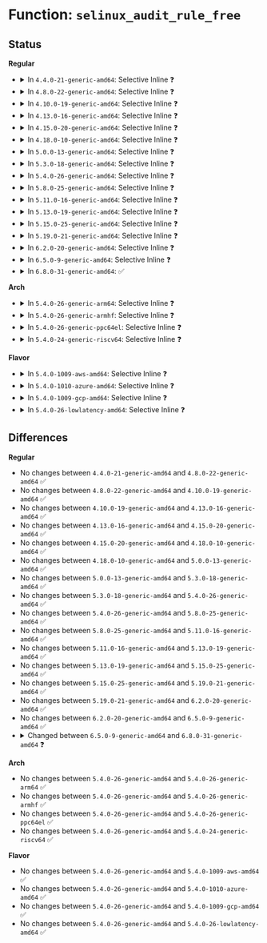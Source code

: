 # Function: <code>selinux_audit_rule_free</code>

## Status
<b>Regular</b>
<ul>
<li>
<details>
<summary>In <code>4.4.0-21-generic-amd64</code>: Selective Inline ❓</summary>

```c
void selinux_audit_rule_free(void * vrule)
```

```json
{
  "name": "selinux_audit_rule_free",
  "collision_type": "Unique Global",
  "inline_type": "Selective",
  "funcs": [
    {
      "addr": 18446744071582359744,
      "name": "selinux_audit_rule_free",
      "external": true,
      "loc": "security/selinux/ss/services.c:3012",
      "file": "security/selinux/ss/services.c",
      "inline": "not declared, inlined",
      "caller_inline": [
        "security/selinux/ss/services.c:selinux_audit_rule_init"
      ],
      "caller_func": []
    }
  ],
  "symbols": [
    {
      "addr": 18446744071582359744,
      "name": "selinux_audit_rule_free",
      "section": ".text",
      "bind": "STB_GLOBAL",
      "size": 138
    }
  ]
}
```
</details>
</li>
<li>
<details>
<summary>In <code>4.8.0-22-generic-amd64</code>: Selective Inline ❓</summary>

```c
void selinux_audit_rule_free(void * vrule)
```

```json
{
  "name": "selinux_audit_rule_free",
  "collision_type": "Unique Global",
  "inline_type": "Selective",
  "funcs": [
    {
      "addr": 18446744071582581407,
      "name": "selinux_audit_rule_free",
      "external": true,
      "loc": "security/selinux/ss/services.c:3006",
      "file": "security/selinux/ss/services.c",
      "inline": "not declared, inlined",
      "caller_inline": [
        "security/selinux/ss/services.c:selinux_audit_rule_init"
      ],
      "caller_func": []
    }
  ],
  "symbols": [
    {
      "addr": 18446744071582580864,
      "name": "selinux_audit_rule_free",
      "section": ".text",
      "bind": "STB_GLOBAL",
      "size": 138
    }
  ]
}
```
</details>
</li>
<li>
<details>
<summary>In <code>4.10.0-19-generic-amd64</code>: Selective Inline ❓</summary>

```c
void selinux_audit_rule_free(void * vrule)
```

```json
{
  "name": "selinux_audit_rule_free",
  "collision_type": "Unique Global",
  "inline_type": "Selective",
  "funcs": [
    {
      "addr": 18446744071582674623,
      "name": "selinux_audit_rule_free",
      "external": true,
      "loc": "security/selinux/ss/services.c:3006",
      "file": "security/selinux/ss/services.c",
      "inline": "not declared, inlined",
      "caller_inline": [
        "security/selinux/ss/services.c:selinux_audit_rule_init"
      ],
      "caller_func": []
    }
  ],
  "symbols": [
    {
      "addr": 18446744071582674080,
      "name": "selinux_audit_rule_free",
      "section": ".text",
      "bind": "STB_GLOBAL",
      "size": 138
    }
  ]
}
```
</details>
</li>
<li>
<details>
<summary>In <code>4.13.0-16-generic-amd64</code>: Selective Inline ❓</summary>

```c
void selinux_audit_rule_free(void * vrule)
```

```json
{
  "name": "selinux_audit_rule_free",
  "collision_type": "Unique Global",
  "inline_type": "Selective",
  "funcs": [
    {
      "addr": 18446744071582767323,
      "name": "selinux_audit_rule_free",
      "external": true,
      "loc": "security/selinux/ss/services.c:3122",
      "file": "security/selinux/ss/services.c",
      "inline": "not declared, inlined",
      "caller_inline": [
        "security/selinux/ss/services.c:selinux_audit_rule_init"
      ],
      "caller_func": []
    }
  ],
  "symbols": [
    {
      "addr": 18446744071582766784,
      "name": "selinux_audit_rule_free",
      "section": ".text",
      "bind": "STB_GLOBAL",
      "size": 133
    }
  ]
}
```
</details>
</li>
<li>
<details>
<summary>In <code>4.15.0-20-generic-amd64</code>: Selective Inline ❓</summary>

```c
void selinux_audit_rule_free(void * vrule)
```

```json
{
  "name": "selinux_audit_rule_free",
  "collision_type": "Unique Global",
  "inline_type": "Selective",
  "funcs": [
    {
      "addr": 18446744071582923345,
      "name": "selinux_audit_rule_free",
      "external": true,
      "loc": "security/selinux/ss/services.c:3132",
      "file": "security/selinux/ss/services.c",
      "inline": "not declared, inlined",
      "caller_inline": [
        "security/selinux/ss/services.c:selinux_audit_rule_init"
      ],
      "caller_func": []
    }
  ],
  "symbols": [
    {
      "addr": 18446744071582922800,
      "name": "selinux_audit_rule_free",
      "section": ".text",
      "bind": "STB_GLOBAL",
      "size": 133
    }
  ]
}
```
</details>
</li>
<li>
<details>
<summary>In <code>4.18.0-10-generic-amd64</code>: Selective Inline ❓</summary>

```c
void selinux_audit_rule_free(void * vrule)
```

```json
{
  "name": "selinux_audit_rule_free",
  "collision_type": "Unique Global",
  "inline_type": "Selective",
  "funcs": [
    {
      "addr": 18446744071583121951,
      "name": "selinux_audit_rule_free",
      "external": true,
      "loc": "security/selinux/ss/services.c:3278",
      "file": "security/selinux/ss/services.c",
      "inline": "not declared, inlined",
      "caller_inline": [
        "security/selinux/ss/services.c:selinux_audit_rule_init"
      ],
      "caller_func": []
    }
  ],
  "symbols": [
    {
      "addr": 18446744071583121376,
      "name": "selinux_audit_rule_free",
      "section": ".text",
      "bind": "STB_GLOBAL",
      "size": 132
    }
  ]
}
```
</details>
</li>
<li>
<details>
<summary>In <code>5.0.0-13-generic-amd64</code>: Selective Inline ❓</summary>

```c
void selinux_audit_rule_free(void * vrule)
```

```json
{
  "name": "selinux_audit_rule_free",
  "collision_type": "Unique Global",
  "inline_type": "Selective",
  "funcs": [
    {
      "addr": 18446744071583238035,
      "name": "selinux_audit_rule_free",
      "external": true,
      "loc": "security/selinux/ss/services.c:3244",
      "file": "security/selinux/ss/services.c",
      "inline": "not declared, inlined",
      "caller_inline": [
        "security/selinux/ss/services.c:selinux_audit_rule_init",
        "security/selinux/ss/services.c:selinux_audit_rule_init"
      ],
      "caller_func": []
    }
  ],
  "symbols": [
    {
      "addr": 18446744071583237424,
      "name": "selinux_audit_rule_free",
      "section": ".text",
      "bind": "STB_GLOBAL",
      "size": 132
    }
  ]
}
```
</details>
</li>
<li>
<details>
<summary>In <code>5.3.0-18-generic-amd64</code>: Selective Inline ❓</summary>

```c
void selinux_audit_rule_free(void * vrule)
```

```json
{
  "name": "selinux_audit_rule_free",
  "collision_type": "Unique Global",
  "inline_type": "Selective",
  "funcs": [
    {
      "addr": 18446744071583424813,
      "name": "selinux_audit_rule_free",
      "external": true,
      "loc": "security/selinux/ss/services.c:3263",
      "file": "security/selinux/ss/services.c",
      "inline": "not declared, inlined",
      "caller_inline": [
        "security/selinux/ss/services.c:selinux_audit_rule_init",
        "security/selinux/ss/services.c:selinux_audit_rule_init"
      ],
      "caller_func": []
    }
  ],
  "symbols": [
    {
      "addr": 18446744071583424208,
      "name": "selinux_audit_rule_free",
      "section": ".text",
      "bind": "STB_GLOBAL",
      "size": 144
    }
  ]
}
```
</details>
</li>
<li>
<details>
<summary>In <code>5.4.0-26-generic-amd64</code>: Selective Inline ❓</summary>

```c
void selinux_audit_rule_free(void * vrule)
```

```json
{
  "name": "selinux_audit_rule_free",
  "collision_type": "Unique Global",
  "inline_type": "Selective",
  "funcs": [
    {
      "addr": 18446744071583530717,
      "name": "selinux_audit_rule_free",
      "external": true,
      "loc": "security/selinux/ss/services.c:3270",
      "file": "security/selinux/ss/services.c",
      "inline": "not declared, inlined",
      "caller_inline": [
        "security/selinux/ss/services.c:selinux_audit_rule_init",
        "security/selinux/ss/services.c:selinux_audit_rule_init"
      ],
      "caller_func": []
    }
  ],
  "symbols": [
    {
      "addr": 18446744071583530112,
      "name": "selinux_audit_rule_free",
      "section": ".text",
      "bind": "STB_GLOBAL",
      "size": 144
    }
  ]
}
```
</details>
</li>
<li>
<details>
<summary>In <code>5.8.0-25-generic-amd64</code>: Selective Inline ❓</summary>

```c
void selinux_audit_rule_free(void * vrule)
```

```json
{
  "name": "selinux_audit_rule_free",
  "collision_type": "Unique Global",
  "inline_type": "Selective",
  "funcs": [
    {
      "addr": 18446744071583880031,
      "name": "selinux_audit_rule_free",
      "external": true,
      "loc": "security/selinux/ss/services.c:3308",
      "file": "security/selinux/ss/services.c",
      "inline": "not declared, inlined",
      "caller_inline": [
        "security/selinux/ss/services.c:selinux_audit_rule_init",
        "security/selinux/ss/services.c:selinux_audit_rule_init"
      ],
      "caller_func": []
    }
  ],
  "symbols": [
    {
      "addr": 18446744071583879424,
      "name": "selinux_audit_rule_free",
      "section": ".text",
      "bind": "STB_GLOBAL",
      "size": 144
    }
  ]
}
```
</details>
</li>
<li>
<details>
<summary>In <code>5.11.0-16-generic-amd64</code>: Selective Inline ❓</summary>

```c
void selinux_audit_rule_free(void * vrule)
```

```json
{
  "name": "selinux_audit_rule_free",
  "collision_type": "Unique Global",
  "inline_type": "Selective",
  "funcs": [
    {
      "addr": 18446744071584000687,
      "name": "selinux_audit_rule_free",
      "external": true,
      "loc": "security/selinux/ss/services.c:3460",
      "file": "security/selinux/ss/services.c",
      "inline": "not declared, inlined",
      "caller_inline": [
        "security/selinux/ss/services.c:selinux_audit_rule_init",
        "security/selinux/ss/services.c:selinux_audit_rule_init"
      ],
      "caller_func": []
    }
  ],
  "symbols": [
    {
      "addr": 18446744071584000064,
      "name": "selinux_audit_rule_free",
      "section": ".text",
      "bind": "STB_GLOBAL",
      "size": 144
    }
  ]
}
```
</details>
</li>
<li>
<details>
<summary>In <code>5.13.0-19-generic-amd64</code>: Selective Inline ❓</summary>

```c
void selinux_audit_rule_free(void * vrule)
```

```json
{
  "name": "selinux_audit_rule_free",
  "collision_type": "Unique Global",
  "inline_type": "Selective",
  "funcs": [
    {
      "addr": 18446744071584028431,
      "name": "selinux_audit_rule_free",
      "external": true,
      "loc": "security/selinux/ss/services.c:3543",
      "file": "security/selinux/ss/services.c",
      "inline": "not declared, inlined",
      "caller_inline": [
        "security/selinux/ss/services.c:selinux_audit_rule_init",
        "security/selinux/ss/services.c:selinux_audit_rule_init"
      ],
      "caller_func": []
    }
  ],
  "symbols": [
    {
      "addr": 18446744071584027808,
      "name": "selinux_audit_rule_free",
      "section": ".text",
      "bind": "STB_GLOBAL",
      "size": 144
    }
  ]
}
```
</details>
</li>
<li>
<details>
<summary>In <code>5.15.0-25-generic-amd64</code>: Selective Inline ❓</summary>

```c
void selinux_audit_rule_free(void * vrule)
```

```json
{
  "name": "selinux_audit_rule_free",
  "collision_type": "Unique Global",
  "inline_type": "Selective",
  "funcs": [
    {
      "addr": 18446744071584398752,
      "name": "selinux_audit_rule_free",
      "external": true,
      "loc": "security/selinux/ss/services.c:3552",
      "file": "security/selinux/ss/services.c",
      "inline": "not declared, inlined",
      "caller_inline": [
        "security/selinux/ss/services.c:selinux_audit_rule_init",
        "security/selinux/ss/services.c:selinux_audit_rule_init"
      ],
      "caller_func": []
    }
  ],
  "symbols": [
    {
      "addr": 18446744071584398112,
      "name": "selinux_audit_rule_free",
      "section": ".text",
      "bind": "STB_GLOBAL",
      "size": 144
    }
  ]
}
```
</details>
</li>
<li>
<details>
<summary>In <code>5.19.0-21-generic-amd64</code>: Selective Inline ❓</summary>

```c
void selinux_audit_rule_free(void * vrule)
```

```json
{
  "name": "selinux_audit_rule_free",
  "collision_type": "Unique Global",
  "inline_type": "Selective",
  "funcs": [
    {
      "addr": 18446744071585024992,
      "name": "selinux_audit_rule_free",
      "external": true,
      "loc": "security/selinux/ss/services.c:3555",
      "file": "security/selinux/ss/services.c",
      "inline": "not declared, inlined",
      "caller_inline": [
        "security/selinux/ss/services.c:selinux_audit_rule_init",
        "security/selinux/ss/services.c:selinux_audit_rule_init"
      ],
      "caller_func": []
    }
  ],
  "symbols": [
    {
      "addr": 18446744071585024384,
      "name": "selinux_audit_rule_free",
      "section": ".text",
      "bind": "STB_GLOBAL",
      "size": 156
    }
  ]
}
```
</details>
</li>
<li>
<details>
<summary>In <code>6.2.0-20-generic-amd64</code>: Selective Inline ❓</summary>

```c
void selinux_audit_rule_free(void * vrule)
```

```json
{
  "name": "selinux_audit_rule_free",
  "collision_type": "Unique Global",
  "inline_type": "Selective",
  "funcs": [
    {
      "addr": 18446744071585742848,
      "name": "selinux_audit_rule_free",
      "external": true,
      "loc": "security/selinux/ss/services.c:3548",
      "file": "security/selinux/ss/services.c",
      "inline": "not declared, inlined",
      "caller_inline": [
        "security/selinux/ss/services.c:selinux_audit_rule_init",
        "security/selinux/ss/services.c:selinux_audit_rule_init"
      ],
      "caller_func": []
    }
  ],
  "symbols": [
    {
      "addr": 18446744071585742224,
      "name": "selinux_audit_rule_free",
      "section": ".text",
      "bind": "STB_GLOBAL",
      "size": 156
    }
  ]
}
```
</details>
</li>
<li>
<details>
<summary>In <code>6.5.0-9-generic-amd64</code>: Selective Inline ❓</summary>

```c
void selinux_audit_rule_free(void * vrule)
```

```json
{
  "name": "selinux_audit_rule_free",
  "collision_type": "Unique Global",
  "inline_type": "Selective",
  "funcs": [
    {
      "addr": 18446744071585973578,
      "name": "selinux_audit_rule_free",
      "external": true,
      "loc": "security/selinux/ss/services.c:3490",
      "file": "security/selinux/ss/services.c",
      "inline": "not declared, inlined",
      "caller_inline": [
        "security/selinux/ss/services.c:selinux_audit_rule_init",
        "security/selinux/ss/services.c:selinux_audit_rule_init"
      ],
      "caller_func": []
    }
  ],
  "symbols": [
    {
      "addr": 18446744071585972864,
      "name": "selinux_audit_rule_free",
      "section": ".text",
      "bind": "STB_GLOBAL",
      "size": 156
    }
  ]
}
```
</details>
</li>
<li>
<details>
<summary>In <code>6.8.0-31-generic-amd64</code>: ✅</summary>

```c
void selinux_audit_rule_free(void * vrule, int lsmid)
```

```json
{
  "name": "selinux_audit_rule_free",
  "collision_type": "Unique Global",
  "inline_type": "No",
  "funcs": [
    {
      "addr": 18446744071586221824,
      "name": "selinux_audit_rule_free",
      "external": true,
      "loc": "security/selinux/ss/services.c:3501",
      "file": "security/selinux/ss/services.c",
      "inline": "seen, unknown",
      "caller_inline": [],
      "caller_func": []
    }
  ],
  "symbols": [
    {
      "addr": 18446744071586221824,
      "name": "selinux_audit_rule_free",
      "section": ".text",
      "bind": "STB_GLOBAL",
      "size": 15
    }
  ]
}
```
</details>
</li>
</ul>
<b>Arch</b>
<ul>
<li>
<details>
<summary>In <code>5.4.0-26-generic-arm64</code>: Selective Inline ❓</summary>

```c
void selinux_audit_rule_free(void * vrule)
```

```json
{
  "name": "selinux_audit_rule_free",
  "collision_type": "Unique Global",
  "inline_type": "Selective",
  "funcs": [
    {
      "addr": 18446603336495300276,
      "name": "selinux_audit_rule_free",
      "external": true,
      "loc": "security/selinux/ss/services.c:3270",
      "file": "security/selinux/ss/services.c",
      "inline": "not declared, inlined",
      "caller_inline": [
        "security/selinux/ss/services.c:selinux_audit_rule_init",
        "security/selinux/ss/services.c:selinux_audit_rule_init"
      ],
      "caller_func": []
    }
  ],
  "symbols": [
    {
      "addr": 18446603336495299656,
      "name": "selinux_audit_rule_free",
      "section": ".text",
      "bind": "STB_GLOBAL",
      "size": 104
    }
  ]
}
```
</details>
</li>
<li>
<details>
<summary>In <code>5.4.0-26-generic-armhf</code>: Selective Inline ❓</summary>

```c
void selinux_audit_rule_free(void * vrule)
```

```json
{
  "name": "selinux_audit_rule_free",
  "collision_type": "Unique Global",
  "inline_type": "Selective",
  "funcs": [
    {
      "addr": 3228680788,
      "name": "selinux_audit_rule_free",
      "external": true,
      "loc": "security/selinux/ss/services.c:3270",
      "file": "security/selinux/ss/services.c",
      "inline": "not declared, inlined",
      "caller_inline": [
        "security/selinux/ss/services.c:selinux_audit_rule_init",
        "security/selinux/ss/services.c:selinux_audit_rule_init"
      ],
      "caller_func": []
    }
  ],
  "symbols": [
    {
      "addr": 3228680168,
      "name": "selinux_audit_rule_free",
      "section": ".text",
      "bind": "STB_GLOBAL",
      "size": 112
    }
  ]
}
```
</details>
</li>
<li>
<details>
<summary>In <code>5.4.0-26-generic-ppc64el</code>: Selective Inline ❓</summary>

```c
void selinux_audit_rule_free(void * vrule)
```

```json
{
  "name": "selinux_audit_rule_free",
  "collision_type": "Unique Global",
  "inline_type": "Selective",
  "funcs": [
    {
      "addr": 13835058055289287632,
      "name": "selinux_audit_rule_free",
      "external": true,
      "loc": "security/selinux/ss/services.c:3270",
      "file": "security/selinux/ss/services.c",
      "inline": "not declared, inlined",
      "caller_inline": [
        "security/selinux/ss/services.c:selinux_audit_rule_init",
        "security/selinux/ss/services.c:selinux_audit_rule_init"
      ],
      "caller_func": []
    }
  ],
  "symbols": [
    {
      "addr": 13835058055289286864,
      "name": "selinux_audit_rule_free",
      "section": ".text",
      "bind": "STB_GLOBAL",
      "size": 160
    }
  ]
}
```
</details>
</li>
<li>
<details>
<summary>In <code>5.4.0-24-generic-riscv64</code>: Selective Inline ❓</summary>

```c
void selinux_audit_rule_free(void * vrule)
```

```json
{
  "name": "selinux_audit_rule_free",
  "collision_type": "Unique Global",
  "inline_type": "Selective",
  "funcs": [
    {
      "addr": 18446743936274520334,
      "name": "selinux_audit_rule_free",
      "external": true,
      "loc": "security/selinux/ss/services.c:3270",
      "file": "security/selinux/ss/services.c",
      "inline": "not declared, inlined",
      "caller_inline": [
        "security/selinux/ss/services.c:selinux_audit_rule_init",
        "security/selinux/ss/services.c:selinux_audit_rule_init"
      ],
      "caller_func": []
    }
  ],
  "symbols": [
    {
      "addr": 18446743936274519734,
      "name": "selinux_audit_rule_free",
      "section": ".text",
      "bind": "STB_GLOBAL",
      "size": 112
    }
  ]
}
```
</details>
</li>
</ul>
<b>Flavor</b>
<ul>
<li>
<details>
<summary>In <code>5.4.0-1009-aws-amd64</code>: Selective Inline ❓</summary>

```c
void selinux_audit_rule_free(void * vrule)
```

```json
{
  "name": "selinux_audit_rule_free",
  "collision_type": "Unique Global",
  "inline_type": "Selective",
  "funcs": [
    {
      "addr": 18446744071583499453,
      "name": "selinux_audit_rule_free",
      "external": true,
      "loc": "security/selinux/ss/services.c:3270",
      "file": "security/selinux/ss/services.c",
      "inline": "not declared, inlined",
      "caller_inline": [
        "security/selinux/ss/services.c:selinux_audit_rule_init",
        "security/selinux/ss/services.c:selinux_audit_rule_init"
      ],
      "caller_func": []
    }
  ],
  "symbols": [
    {
      "addr": 18446744071583498848,
      "name": "selinux_audit_rule_free",
      "section": ".text",
      "bind": "STB_GLOBAL",
      "size": 144
    }
  ]
}
```
</details>
</li>
<li>
<details>
<summary>In <code>5.4.0-1010-azure-amd64</code>: Selective Inline ❓</summary>

```c
void selinux_audit_rule_free(void * vrule)
```

```json
{
  "name": "selinux_audit_rule_free",
  "collision_type": "Unique Global",
  "inline_type": "Selective",
  "funcs": [
    {
      "addr": 18446744071583436509,
      "name": "selinux_audit_rule_free",
      "external": true,
      "loc": "security/selinux/ss/services.c:3270",
      "file": "security/selinux/ss/services.c",
      "inline": "not declared, inlined",
      "caller_inline": [
        "security/selinux/ss/services.c:selinux_audit_rule_init",
        "security/selinux/ss/services.c:selinux_audit_rule_init"
      ],
      "caller_func": []
    }
  ],
  "symbols": [
    {
      "addr": 18446744071583435904,
      "name": "selinux_audit_rule_free",
      "section": ".text",
      "bind": "STB_GLOBAL",
      "size": 144
    }
  ]
}
```
</details>
</li>
<li>
<details>
<summary>In <code>5.4.0-1009-gcp-amd64</code>: Selective Inline ❓</summary>

```c
void selinux_audit_rule_free(void * vrule)
```

```json
{
  "name": "selinux_audit_rule_free",
  "collision_type": "Unique Global",
  "inline_type": "Selective",
  "funcs": [
    {
      "addr": 18446744071583483229,
      "name": "selinux_audit_rule_free",
      "external": true,
      "loc": "security/selinux/ss/services.c:3270",
      "file": "security/selinux/ss/services.c",
      "inline": "not declared, inlined",
      "caller_inline": [
        "security/selinux/ss/services.c:selinux_audit_rule_init",
        "security/selinux/ss/services.c:selinux_audit_rule_init"
      ],
      "caller_func": []
    }
  ],
  "symbols": [
    {
      "addr": 18446744071583482624,
      "name": "selinux_audit_rule_free",
      "section": ".text",
      "bind": "STB_GLOBAL",
      "size": 144
    }
  ]
}
```
</details>
</li>
<li>
<details>
<summary>In <code>5.4.0-26-lowlatency-amd64</code>: Selective Inline ❓</summary>

```c
void selinux_audit_rule_free(void * vrule)
```

```json
{
  "name": "selinux_audit_rule_free",
  "collision_type": "Unique Global",
  "inline_type": "Selective",
  "funcs": [
    {
      "addr": 18446744071583579595,
      "name": "selinux_audit_rule_free",
      "external": true,
      "loc": "security/selinux/ss/services.c:3270",
      "file": "security/selinux/ss/services.c",
      "inline": "not declared, inlined",
      "caller_inline": [
        "security/selinux/ss/services.c:selinux_audit_rule_init",
        "security/selinux/ss/services.c:selinux_audit_rule_init"
      ],
      "caller_func": []
    }
  ],
  "symbols": [
    {
      "addr": 18446744071583578816,
      "name": "selinux_audit_rule_free",
      "section": ".text",
      "bind": "STB_GLOBAL",
      "size": 144
    }
  ]
}
```
</details>
</li>
</ul>

## Differences
<b>Regular</b>
<ul>
<li>
No changes between <code>4.4.0-21-generic-amd64</code> and <code>4.8.0-22-generic-amd64</code> ✅
</li>
<li>
No changes between <code>4.8.0-22-generic-amd64</code> and <code>4.10.0-19-generic-amd64</code> ✅
</li>
<li>
No changes between <code>4.10.0-19-generic-amd64</code> and <code>4.13.0-16-generic-amd64</code> ✅
</li>
<li>
No changes between <code>4.13.0-16-generic-amd64</code> and <code>4.15.0-20-generic-amd64</code> ✅
</li>
<li>
No changes between <code>4.15.0-20-generic-amd64</code> and <code>4.18.0-10-generic-amd64</code> ✅
</li>
<li>
No changes between <code>4.18.0-10-generic-amd64</code> and <code>5.0.0-13-generic-amd64</code> ✅
</li>
<li>
No changes between <code>5.0.0-13-generic-amd64</code> and <code>5.3.0-18-generic-amd64</code> ✅
</li>
<li>
No changes between <code>5.3.0-18-generic-amd64</code> and <code>5.4.0-26-generic-amd64</code> ✅
</li>
<li>
No changes between <code>5.4.0-26-generic-amd64</code> and <code>5.8.0-25-generic-amd64</code> ✅
</li>
<li>
No changes between <code>5.8.0-25-generic-amd64</code> and <code>5.11.0-16-generic-amd64</code> ✅
</li>
<li>
No changes between <code>5.11.0-16-generic-amd64</code> and <code>5.13.0-19-generic-amd64</code> ✅
</li>
<li>
No changes between <code>5.13.0-19-generic-amd64</code> and <code>5.15.0-25-generic-amd64</code> ✅
</li>
<li>
No changes between <code>5.15.0-25-generic-amd64</code> and <code>5.19.0-21-generic-amd64</code> ✅
</li>
<li>
No changes between <code>5.19.0-21-generic-amd64</code> and <code>6.2.0-20-generic-amd64</code> ✅
</li>
<li>
No changes between <code>6.2.0-20-generic-amd64</code> and <code>6.5.0-9-generic-amd64</code> ✅
</li>
<li>
<details>
<summary>Changed between <code>6.5.0-9-generic-amd64</code> and <code>6.8.0-31-generic-amd64</code> ❓</summary>
<ul>
<li>
<b>Param added. </b>
<code>int lsmid</code>
</li>
</ul>
</details>
</li>
</ul>
<b>Arch</b>
<ul>
<li>
No changes between <code>5.4.0-26-generic-amd64</code> and <code>5.4.0-26-generic-arm64</code> ✅
</li>
<li>
No changes between <code>5.4.0-26-generic-amd64</code> and <code>5.4.0-26-generic-armhf</code> ✅
</li>
<li>
No changes between <code>5.4.0-26-generic-amd64</code> and <code>5.4.0-26-generic-ppc64el</code> ✅
</li>
<li>
No changes between <code>5.4.0-26-generic-amd64</code> and <code>5.4.0-24-generic-riscv64</code> ✅
</li>
</ul>
<b>Flavor</b>
<ul>
<li>
No changes between <code>5.4.0-26-generic-amd64</code> and <code>5.4.0-1009-aws-amd64</code> ✅
</li>
<li>
No changes between <code>5.4.0-26-generic-amd64</code> and <code>5.4.0-1010-azure-amd64</code> ✅
</li>
<li>
No changes between <code>5.4.0-26-generic-amd64</code> and <code>5.4.0-1009-gcp-amd64</code> ✅
</li>
<li>
No changes between <code>5.4.0-26-generic-amd64</code> and <code>5.4.0-26-lowlatency-amd64</code> ✅
</li>
</ul>
